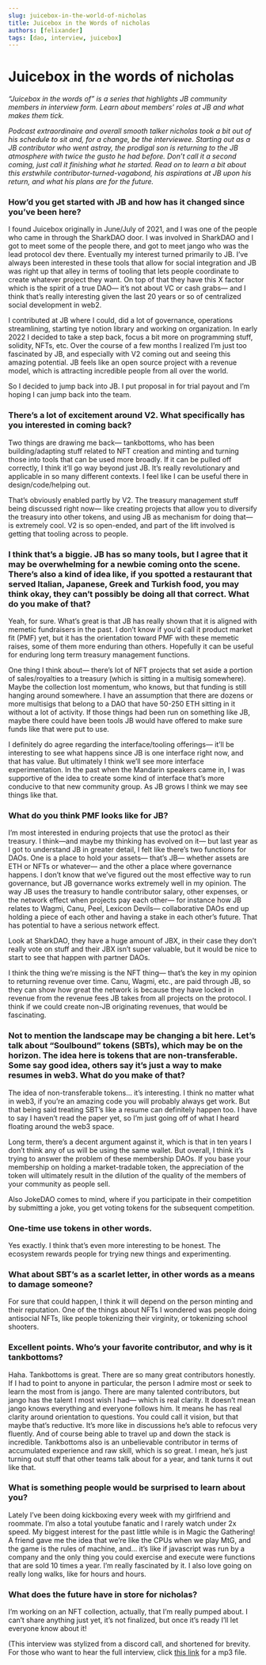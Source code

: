 ```yaml
---
slug: juicebox-in-the-world-of-nicholas
title: Juicebox in the Words of nicholas
authors: [felixander]
tags: [dao, interview, juicebox]
---
```


# Juicebox in the words of nicholas

*“Juicebox in the words of” is a series that highlights JB community members in interview form. Learn about members’ roles at JB and what makes them tick.*

*Podcast extraordinaire and overall smooth talker nicholas took a bit out of his schedule to sit and, for a change, be the interviewee. Starting out as a JB contributor who went astray, the prodigal son is returning to the JB atmosphere with twice the gusto he had before. Don’t call it a second coming, just call it finishing what he started. Read on to learn a bit about this erstwhile contributor-turned-vagabond, his aspirations at JB upon his return, and what his plans are for the future.*

### How’d you get started with JB and how has it changed since you’ve been here?

I found Juicebox originally in June/July of 2021, and I was one of the people who came in through the SharkDAO door. I was involved in SharkDAO and I got to meet some of the people there, and got to meet jango who was the lead protocol dev there. Eventually my interest turned primarily to JB. I’ve always been interested in these tools that allow for social integration and JB was right up that alley in terms of tooling that lets people coordinate to create whatever project they want. On top of that they have this X factor which is the spirit of a true DAO— it’s not about VC or cash grabs— and I think that’s really interesting given the last 20 years or so of centralized social development in web2.

I contributed at JB where I could, did a lot of governance, operations streamlining, starting tye notion library and working on organization. In early 2022 I decided to take a step back, focus a bit more on programming stuff, solidity, NFTs, etc. Over the course of a few months I realized I’m just too fascinated by JB, and especially with V2 coming out and seeing this amazing potential. JB feels like an open source project with a revenue model, which is attracting incredible people from all over the world.

So I decided to jump back into JB. I put proposal in for trial payout and I’m hoping I can jump back into the team.

### There’s a lot of excitement around V2. What specifically has you interested in coming back?

Two things are drawing me back— tankbottoms, who has been building/adapting stuff related to NFT creation and minting and turning those into tools that can be used more broadly. If it can be pulled off correctly, I think it’ll go way beyond just JB. It’s really revolutionary and applicable in so many different contexts. I feel like I can be useful there in design/code/helping out.

That’s obviously enabled partly by V2. The treasury management stuff being discussed right now— like creating projects that allow you to diversify the treasury into other tokens, and using JB as mechanism for doing that— is extremely cool. V2 is so open-ended, and part of the lift involved is getting that tooling across to people.

### I think that’s a biggie. JB has so many tools, but I agree that it may be overwhelming for a newbie coming onto the scene. There’s also a kind of idea like, if you spotted a restaurant that served Italian, Japanese, Greek and Turkish food, you may think okay, they can’t possibly be doing all that correct. What do you make of that?

Yeah, for sure. What’s great is that JB has really shown that it is aligned with memetic fundraisers in the past. I don’t know if you’d call it product market fit (PMF) yet, but it has the orientation toward PMF with these memetic raises, some of them more enduring than others. Hopefully it can be useful for enduring long term treasury management functions.

One thing I think about— there’s lot of NFT projects that set aside a portion of sales/royalties to  a treasury (which is sitting in a multisig somewhere). Maybe the collection lost momentum, who knows, but that funding is still hanging around somewhere. I have an assumption that there are dozens or more multisigs that belong to a DAO that have 50-250 ETH sitting in it without a lot of activity. If those things had been run on something like JB, maybe there could have been tools JB would have offered to make sure funds like that were put to use.

I definitely do agree regarding the interface/tooling offerings— it’ll be interesting to see what happens since JB is one interface right now, and that has value. But ultimately I think we’ll see more interface experimentation. In the past when the Mandarin speakers came in, I was supportive of the idea to create some kind of interface that’s more conducive to that new community group. As JB grows I think we may see things like that.

### What do you think PMF looks like for JB?

I’m most interested in enduring projects that use the protocl as their treasury. I think—and maybe my thinking has evolved on it— but last year as I got to understand JB in greater detail, I felt like there’s two functions for DAOs. One is a place to hold your assets— that’s JB— whether assets are ETH or NFTs or whatever— and the other a place where governance happens. I don’t know that we’ve figured out the most effective way to run governance, but JB governance works extremely well in my opinion. The way JB uses the treasury to handle contributor salary, other expenses, or the network effect when projects pay each other— for instance how JB relates to Wagmi, Canu, Peel, Lexicon Devils— collaborative DAOs end up holding a piece of each other and having a stake in each other’s future. That has potential to have a serious network effect.

Look at SharkDAO, they have a huge amount of JBX, in their case they don’t really vote on stuff and their JBX isn’t super valuable, but it would be nice to start to see that happen with partner DAOs.

I think the thing we’re missing is the NFT thing— that’s the key in my opinion to returning revenue over time. Canu, Wagmi, etc., are paid through JB, so they can show how great the network is because they have locked in revenue from the revenue fees JB takes from all projects on the protocol. I think if we could create non-JB originating revenues, that would be fascinating.

### Not to mention the landscape may be changing a bit here. Let’s talk about “Soulbound” tokens (SBTs), which may be on the horizon. The idea here is tokens that are non-transferable. Some say good idea, others say it’s just a way to make resumes in web3. What do you make of that?

The idea of non-transferable tokens… it’s interesting. I think no matter what in web3, if you’re an amazing code you will probably always get work. But that being said treating SBT’s like a resume can definitely happen too. I have to say I haven’t read the paper yet, so I’m just going off of what I heard floating around the web3 space.

Long term, there’s a decent argument against it, which is that in ten years I don’t think any of us will be using the same wallet. But overall, I think it’s trying to answer the problem of these membership DAOs. If you base your membership on holding a market-tradable token, the appreciation of the token will ultimately result in the dilution of the quality of the members of your community as people sell.

Also JokeDAO comes to mind, where if you participate in their competition by submitting a joke, you get voting tokens for the subsequent competition.

### One-time use tokens in other words.

Yes exactly. I think that’s even more interesting to be honest. The ecosystem rewards people for trying new things and experimenting.

### What about SBT’s as a scarlet letter, in other words as a means to damage someone?

For sure that could happen, I think it will depend on the person minting and their reputation. One of the things about NFTs I wondered was people doing antisocial NFTs, like people tokenizing their virginity, or tokenizing school shooters.

### Excellent points. Who’s your favorite contributor, and why is it tankbottoms?

Haha. Tankbottoms is great. There are so many great contributors honestly. If I had to point to anyone in particular, the person I admire most or seek to learn the most from is jango. There are many talented contributors, but jango has the talent I most wish I had— which is real clarity. It doesn’t mean jango knows everything and everyone follows him. It means he has real clarity around orientation to questions. You could call it vision, but that maybe that’s reductive. It’s more like in discussions he’s able to refocus very fluently. And of course being able to travel up and down the stack is incredible. Tankbottoms also is an unbelievable contributor in terms of accumulated experience and raw skill, which is so great. I mean, he’s just turning out stuff that other teams talk about for a year, and tank turns it out like that.

### What is something people would be surprised to learn about you?

Lately I’ve been doing kickboxing every week with my girlfriend and roommate. I’m also a total youtube fanatic and I rarely watch under 2x speed. My biggest interest for the past little while is in Magic the Gathering! A friend gave me the idea that we’re like the CPUs when we play MtG, and the game is the rules of machine, and… it’s like if javascript was run by a company and the only thing you could exercise and execute were functions that are sold 10 times a year. I’m really fascinated by it. I also love going on really long walks, like for hours and hours.

### What does the future have in store for nicholas?

I’m working on an NFT collection, actually, that I’m really pumped about. I can’t share anything just yet, it’s not finalized, but once it’s ready I’ll let everyone know about it!

(This interview was stylized from a discord call, and shortened for brevity. For those who want to hear the full interview, click [this link](https://drive.google.com/file/d/1Wvr36zQSGoaTkqH8Zf5tYDFGmaS4De5U/view?usp=sharing) for a mp3 file.

